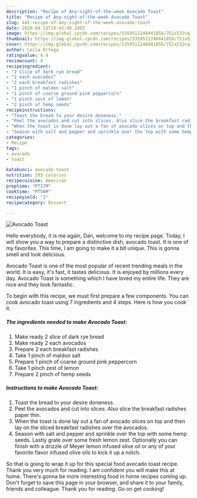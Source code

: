 ```yaml
---
description: "Recipe of Any-night-of-the-week Avocado Toast"
title: "Recipe of Any-night-of-the-week Avocado Toast"
slug: 442-recipe-of-any-night-of-the-week-avocado-toast
date: 2020-04-13T19:43:48.198Z
image: https://img-global.cpcdn.com/recipes/5359511240441856/751x532cq70/avocado-toast-recipe-main-photo.jpg
thumbnail: https://img-global.cpcdn.com/recipes/5359511240441856/751x532cq70/avocado-toast-recipe-main-photo.jpg
cover: https://img-global.cpcdn.com/recipes/5359511240441856/751x532cq70/avocado-toast-recipe-main-photo.jpg
author: Leila Ortega
ratingvalue: 4.4
reviewcount: 4
recipeingredient:
- "2 slice of dark rye bread"
- "2 each avocados"
- "2 each breakfast radishes"
- "1 pinch of maldon salt"
- "1 pinch of coarse ground pink peppercorn"
- "1 pinch zest of lemon"
- "2 pinch of hemp seeds"
recipeinstructions:
- "Toast the bread to your desire doneness."
- "Peel the avocados and cut into slices. Also slice the breakfast radishes paper thin."
- "When the toast is done lay out a fan of avocado slices on top and then lay on the sliced breakfast radishes over the avocados."
- "Season with salt and pepper and sprinkle over the top with some hemp seeds.  Lastly grate over some fresh lemon zest.  Optionally you can finish with a drizzle of Meyer lemon infused olive oil or any of your favorite flavor infused olive oils to kick it up a notch."
categories:
- Recipe
tags:
- avocado
- toast

katakunci: avocado toast 
nutrition: 293 calories
recipecuisine: American
preptime: "PT17M"
cooktime: "PT56M"
recipeyield: "2"
recipecategory: Dessert

---
```



![Avocado Toast](https://img-global.cpcdn.com/recipes/5359511240441856/751x532cq70/avocado-toast-recipe-main-photo.jpg)

Hello everybody, it is me again, Dan, welcome to my recipe page. Today, I will show you a way to prepare a distinctive dish, avocado toast. It is one of my favorites. This time, I am going to make it a bit unique. This is gonna smell and look delicious.



Avocado Toast is one of the most popular of recent trending meals in the world. It is easy, it's fast, it tastes delicious. It is enjoyed by millions every day. Avocado Toast is something which I have loved my entire life. They are nice and they look fantastic.


To begin with this recipe, we must first prepare a few components. You can cook avocado toast using 7 ingredients and 4 steps. Here is how you cook it.

<!--inarticleads1-->

##### The ingredients needed to make Avocado Toast:

1. Make ready 2 slice of dark rye bread
1. Make ready 2 each avocados
1. Prepare 2 each breakfast radishes
1. Take 1 pinch of maldon salt
1. Prepare 1 pinch of coarse ground pink peppercorn
1. Take 1 pinch zest of lemon
1. Prepare 2 pinch of hemp seeds




<!--inarticleads2-->

##### Instructions to make Avocado Toast:

1. Toast the bread to your desire doneness.
1. Peel the avocados and cut into slices. Also slice the breakfast radishes paper thin.
1. When the toast is done lay out a fan of avocado slices on top and then lay on the sliced breakfast radishes over the avocados.
1. Season with salt and pepper and sprinkle over the top with some hemp seeds.  Lastly grate over some fresh lemon zest.  Optionally you can finish with a drizzle of Meyer lemon infused olive oil or any of your favorite flavor infused olive oils to kick it up a notch.




So that is going to wrap it up for this special food avocado toast recipe. Thank you very much for reading. I am confident you will make this at home. There's gonna be more interesting food in home recipes coming up. Don't forget to save this page in your browser, and share it to your family, friends and colleague. Thank you for reading. Go on get cooking!
